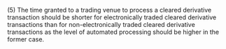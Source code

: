 (5) The time granted to a trading venue to process a cleared derivative transaction should be shorter for electronically traded cleared derivative transactions than for non-electronically traded cleared derivative transactions as the level of automated processing should be higher in the former case.